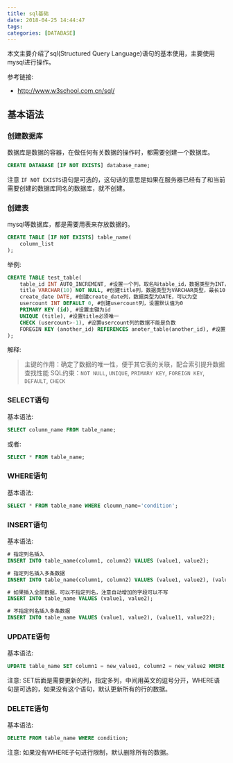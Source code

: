 ```yaml
---
title: sql基础
date: 2018-04-25 14:44:47
tags:
categories: [DATABASE]
---
```


本文主要介绍了sql(Structured Query Language)语句的基本使用，主要使用mysql进行操作。

<!--more-->

参考链接:

* http://www.w3school.com.cn/sql/

## 基本语法

### 创建数据库

数据库是数据的容器，在做任何有关数据的操作时，都需要创建一个数据库。

```sql
CREATE DATABASE [IF NOT EXISTS] database_name;
```

注意 `IF NOT EXISTS`语句是可选的，这句话的意思是如果在服务器已经有了和当前需要创建的数据库同名的数据库，就不创建。

### 创建表

mysql等数据库，都是需要用表来存放数据的。

```sql
CREATE TABLE [IF NOT EXISTS] table_name(
    column_list
);
```

举例:

```sql
CREATE TABLE test_table(
    table_id INT AUTO_INCREMENT, #设置一个列，取名叫table_id，数据类型为INT，并且是自动增长的
    title VARCHAR(10) NOT NULL, #创建title列，数据类型为VARCHAR类型，最长10，并且不为空
    create_date DATE, #创建create_date列，数据类型为DATE，可以为空
    usercount INT DEFAULT 0, #创建usercount列，设置默认值为0
    PRIMARY KEY (id), #设置主键为id
    UNIQUE (title), #设置title必须唯一
    CHECK (usercount>-1), #设置usercount列的数据不能是负数
    FOREGIN KEY (another_id) REFERENCES anoter_table(another_id), #设置another_id列，并且与anoter_table表的another_id关联
);
```

解释:
> 主键的作用：确定了数据的唯一性，便于其它表的关联，配合索引提升数据查找性能
> SQL约束：`NOT NULL`, `UNIQUE`, `PRIMARY KEY`, `FOREIGN KEY`, `DEFAULT`, `CHECK`

### SELECT语句

基本语法:

``` sql
SELECT column_name FROM table_name;
```

或者:

```sql
SELECT * FROM table_name;
```
### WHERE语句

基本语法:

```sql
SELECT * FROM table_name WHERE cloumn_name='condition';
```

### INSERT语句

基本语法:

```sql
# 指定列名插入
INSERT INTO table_name(column1, column2) VALUES (value1, value2);

# 指定列名插入多条数据
INSERT INTO table_name(column1, column2) VALUES (value1, value2), (value11, value22);

# 如果插入全部数据，可以不指定列名，注意自动增加的字段可以不写
INSERT INTO table_name VALUES (value1, value2);

# 不指定列名插入多条数据
INSERT INTO table_name VALUES (value1, value2), (value11, value22);
```

### UPDATE语句

基本语法:

```sql
UPDATE table_name SET column1 = new_value1, column2 = new_value2 WHERE condition;
```

注意: SET后面是需要更新的列，指定多列，中间用英文的逗号分开，WHERE语句是可选的，如果没有这个语句，默认更新所有的行的数据。

### DELETE语句

基本语法:

```sql
DELETE FROM table_name WHERE condition;
```

注意: 如果没有WHERE子句进行限制，默认删除所有的数据。
